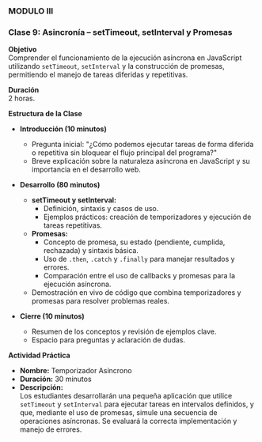 ### MODULO III

### **Clase 9: Asincronía – setTimeout, setInterval y Promesas**

**Objetivo**  
Comprender el funcionamiento de la ejecución asíncrona en JavaScript utilizando `setTimeout`, `setInterval` y la construcción de promesas, permitiendo el manejo de tareas diferidas y repetitivas.

**Duración**  
2 horas.

**Estructura de la Clase**  

- **Introducción (10 minutos)**
  - Pregunta inicial: "¿Cómo podemos ejecutar tareas de forma diferida o repetitiva sin bloquear el flujo principal del programa?"
  - Breve explicación sobre la naturaleza asíncrona en JavaScript y su importancia en el desarrollo web.

- **Desarrollo (80 minutos)**
  - **setTimeout y setInterval:**
    - Definición, sintaxis y casos de uso.
    - Ejemplos prácticos: creación de temporizadores y ejecución de tareas repetitivas.
  - **Promesas:**
    - Concepto de promesa, su estado (pendiente, cumplida, rechazada) y sintaxis básica.
    - Uso de `.then`, `.catch` y `.finally` para manejar resultados y errores.
    - Comparación entre el uso de callbacks y promesas para la ejecución asíncrona.
  - Demostración en vivo de código que combina temporizadores y promesas para resolver problemas reales.

- **Cierre (10 minutos)**
  - Resumen de los conceptos y revisión de ejemplos clave.
  - Espacio para preguntas y aclaración de dudas.

**Actividad Práctica**  
- **Nombre:** Temporizador Asíncrono  
- **Duración:** 30 minutos  
- **Descripción:**  
  Los estudiantes desarrollarán una pequeña aplicación que utilice `setTimeout` y `setInterval` para ejecutar tareas en intervalos definidos, y que, mediante el uso de promesas, simule una secuencia de operaciones asíncronas. Se evaluará la correcta implementación y manejo de errores.
